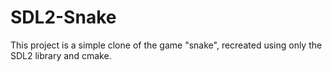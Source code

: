 # SDL2-Snake
This project is a simple clone of the game "snake", recreated using only the SDL2 library and cmake. 
